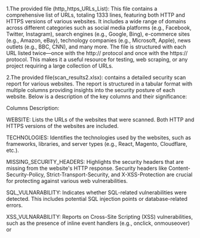 1.The provided file (http_https_URLs_List): This file contains a comprehensive list of URLs, totaling 1333 lines, featuring both HTTP and HTTPS versions of various websites. It includes a wide range of domains across different categories such as social media platforms (e.g., Facebook, Twitter, Instagram), search engines (e.g., Google, Bing), e-commerce sites (e.g., Amazon, eBay), technology companies (e.g., Microsoft, Apple), news outlets (e.g., BBC, CNN), and many more. The file is structured with each URL listed twice—once with the http:// protocol and once with the https:// protocol. This makes it a useful resource for testing, web scraping, or any project requiring a large collection of URLs.

2.The provided file(scan_results2.xlsx):
 contains a detailed security scan report for various websites. The report is structured in a tabular format with multiple columns providing insights into the security posture of each website. Below is a description of the key columns and their significance:

Columns Description:

WEBSITE:
Lists the URLs of the websites that were scanned. Both HTTP and HTTPS versions of the websites are included.

TECHNOLOGIES:
Identifies the technologies used by the websites, such as frameworks, libraries, and server types (e.g., React, Magento, Cloudflare, etc.).

MISSING_SECURITY_HEADERS:
Highlights the security headers that are missing from the website's HTTP response. Security headers like Content-Security-Policy, Strict-Transport-Security, and X-XSS-Protection are crucial for protecting against various web vulnerabilities.

SQL_VULNARABILITY:
Indicates whether SQL-related vulnerabilities were detected. This includes potential SQL injection points or database-related errors.

XSS_VULNARABILITY:
Reports on Cross-Site Scripting (XSS) vulnerabilities, such as the presence of inline event handlers (e.g., onclick, onmouseover) or <script> tags with content inside, which could be exploited.

INSECURE_COOKIES:
Lists cookies that are insecure due to missing attributes like HttpOnly, Secure, SameSite, or Max-Age/Expires. Insecure cookies can be exploited in attacks like session hijacking.

JAVASCRIPT_VARIABLES:
Enumerates JavaScript variables found on the website. These variables could be potential targets for exploitation if not properly secured.

JAVASCRIPT_FUNCTIONS:
Lists JavaScript functions detected on the website. Similar to variables, these functions could be exploited if they contain vulnerabilities.

SSL/TLS_INFORMATION:
Provides details about the SSL/TLS configuration of the website, including the issuer, subject, protocol version, cipher name, cipher bits, and certificate validity dates. This information is crucial for assessing the strength of the website's encryption.
#   U r l - S c a n n e r  
 